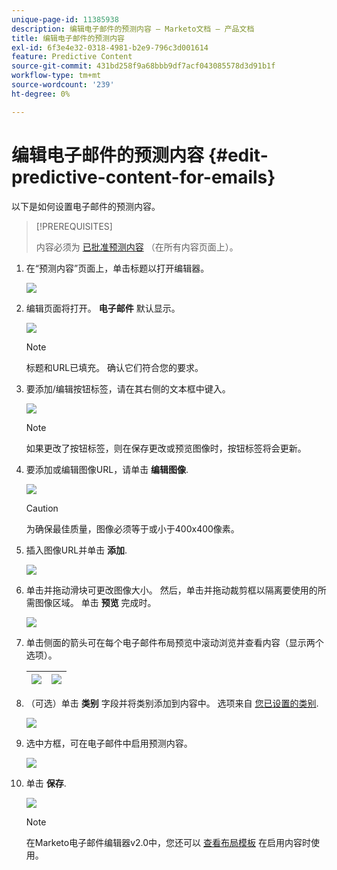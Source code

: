 ```yaml
---
unique-page-id: 11385938
description: 编辑电子邮件的预测内容 — Marketo文档 — 产品文档
title: 编辑电子邮件的预测内容
exl-id: 6f3e4e32-0318-4981-b2e9-796c3d001614
feature: Predictive Content
source-git-commit: 431bd258f9a68bbb9df7acf043085578d3d91b1f
workflow-type: tm+mt
source-wordcount: '239'
ht-degree: 0%

---
```


# 编辑电子邮件的预测内容 {#edit-predictive-content-for-emails}

以下是如何设置电子邮件的预测内容。

>[!PREREQUISITES]
>
>内容必须为 [已批准预测内容](/help/marketo/product-docs/predictive-content/working-with-all-content/approve-a-title-for-predictive-content.md) （在所有内容页面上）。

1. 在“预测内容”页面上，单击标题以打开编辑器。

   ![](assets/image2017-10-3-9-3a30-3a25.png)

1. 编辑页面将打开。 **电子邮件** 默认显示。

   ![](assets/image2017-10-3-9-3a31-3a18.png)

   >[!NOTE]
   >
   >标题和URL已填充。 确认它们符合您的要求。

1. 要添加/编辑按钮标签，请在其右侧的文本框中键入。

   ![](assets/image2017-10-3-9-3a32-3a18.png)

   >[!NOTE]
   >
   >如果更改了按钮标签，则在保存更改或预览图像时，按钮标签将会更新。

1. 要添加或编辑图像URL，请单击 **编辑图像**.

   ![](assets/image2017-10-3-9-3a33-3a11.png)

   >[!CAUTION]
   >
   >为确保最佳质量，图像必须等于或小于400x400像素。

1. 插入图像URL并单击 **添加**.

   ![](assets/five.png)

1. 单击并拖动滑块可更改图像大小。 然后，单击并拖动裁剪框以隔离要使用的所需图像区域。 单击 **预览** 完成时。

   ![](assets/six.png)

1. 单击侧面的箭头可在每个电子邮件布局预览中滚动浏览并查看内容（显示两个选项）。

   | ![](assets/sevena.png) | ![](assets/sevenb.png) |
   |---|---|

1. （可选）单击 **类别** 字段并将类别添加到内容中。 选项来自 [您已设置的类别](/help/marketo/product-docs/predictive-content/getting-started/set-up-categories.md).

   ![](assets/eight.png)

1. 选中方框，可在电子邮件中启用预测内容。

   ![](assets/nine.png)

1. 单击 **保存**.

   ![](assets/save.png)

   >[!NOTE]
   >
   >在Marketo电子邮件编辑器v2.0中，您还可以 [查看布局模板](/help/marketo/product-docs/predictive-content/enabling-predictive-content/enable-predictive-content-in-emails.md) 在启用内容时使用。
